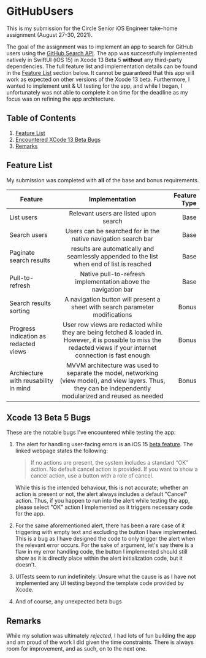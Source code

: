 # GitHubUsers
This is my submission for the Circle Senior iOS Engineer take-home assignment (August 27-30, 2021).

The goal of the assignment was to implement an app to search for GitHub users using the [GitHub Search API](https://docs.github.com/en/rest/reference/search). The app was successfully implemented natively in SwiftUI (iOS 15) in Xcode 13 Beta 5 **without** any third-party dependencies. The full feature list and implementation details can be found in the [Feature List](#feature-list) section below. It cannot be guaranteed that this app will work as expected on other versions of the Xcode 13 beta. Furthermore, I wanted to implement unit & UI testing for the app, and while I began, I unfortunately was not able to complete it on time for the deadline as my focus was on refining the app architecture.

## Table of Contents
1. [Feature List](#feature-list)
2. [Encountered XCode 13 Beta Bugs](#xcode-13-beta-5-bugs)
3. [Remarks](#remarks)

## Feature List
My submission was completed with **all** of the base and bonus requirements.

| Feature                               | Implementation 																																					  | Feature Type |  
| ------------------------------------- |:-------------------------------------------------------------------------------------------------------------------------------------------------------------------:| ------------:|
| List users                            | Relevant users are listed upon search 							  																								  | Base         |
| Search users                          | Users can be searched for in the native navigation search bar       																								  | Base         |
| Paginate search results               | results are automatically and seamlessly appended to the list when end of list is reached   																		  | Base         |
| Pull-to-refresh                       | Native pull-to-refresh implementation above the navigation bar 																									  | Base         |
| Search results sorting                | A navigation button will present a sheet with search parameter modifications 																						  | Bonus 		 |
| Progress indication as redacted views | User row views are redacted while they are being fetched & loaded in. However, it is possible to miss the redacted views if your internet connection is fast enough | Bonus 		 |
| Archiecture with reusability in mind  | MVVM architecture was used to separate the model, networking (view model), and view layers. Thus, they can be independently modularized and reused as needed        | Bonus 		 |

## Xcode 13 Beta 5 Bugs
These are the notable bugs I've encountered while testing the app:
1. The alert for handling user-facing errors is an iOS 15 [beta feature](https://developer.apple.com/documentation/swiftui/form/alert%28ispresented:error:actions:message:%29). The linked webpage states the following: 

    > If no actions are present, the system includes a standard “OK” action. No default cancel action is provided. If you want to show a cancel action, use a button with a role of cancel.
     
   While this is the intended behaviour, this is not accurate; whether an action is present or not, the alert always includes a default "Cancel" action. Thus, if you happen to run into the alert while testing the app, please select "OK" action I implemented as it triggers necessary code for the app.
2. For the same aforementioned alert, there has been a rare case of it triggering with empty text and excluding the button I have implemented. This is a bug as I have designed the code to only trigger the alert when the relevant error occurs. For the sake of argument, let's say there is a flaw in my error handling code, the button I implemented should still show as it is directly place within the alert initialization code, but it doesn't.
4. UITests seem to run indefinitely. Unsure what the cause is as I have not implemented any UI testing beyond the template code provided by Xcode.
3. And of course, any unexpected beta bugs

## Remarks
While my solution was ultimately *rejected*, I had lots of fun building the app and am proud of the work I did given the time constraints. There is always room for improvement, and as such, on to the next one.
